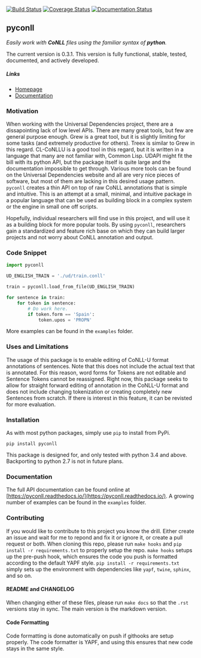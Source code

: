 [![Build Status](https://travis-ci.org/pyconll/pyconll.svg?branch=master)](https://travis-ci.org/pyconll/pyconll)
[![Coverage Status](https://coveralls.io/repos/github/pyconll/pyconll/badge.svg?branch=master)](https://coveralls.io/github/pyconll/pyconll?branch=master)
[![Documentation Status](https://readthedocs.org/projects/pyconll/badge/?version=latest)](https://pyconll.readthedocs.io/en/latest/?badge=latest)

## pyconll

*Easily work with **CoNLL** files using the familiar syntax of **python**.*

The current version is 0.3.1. This version is fully functional, stable, tested, documented, and actively developed.

##### Links
- [Homepage](https://pyconll.github.io)
- [Documentation](https://pyconll.readthedocs.io/)


### Motivation

When working with the Universal Dependencies project, there are a dissapointing lack of low level APIs. There are many great tools, but few are general purpose enough. Grew is a great tool, but it is slightly limiting for some tasks (and extremely productive for others). Treex is similar to Grew in this regard. CL-CoNLLU is a good tool in this regard, but it is written in a language that many are not familiar with, Common Lisp. UDAPI might fit the bill with its python API, but the package itself is quite large and the documentation impossible to get through. Various more tools can be found on the Universal Dependencies website and all are very nice pieces of software, but most of them are lacking in this desired usage pattern. ``pyconll`` creates a thin API on top of raw CoNLL annotations that is simple and intuitive. This is an attempt at a small, minimal, and intuitive package in a popular language that can be used as building block in a complex system or the engine in small one off scripts.

Hopefully, individual researchers will find use in this project, and will use it as a building block for more popular tools. By using `pyconll`, researchers gain a standardized and feature rich base on which they can build larger projects and not worry about CoNLL annotation and output.

### Code Snippet

```python
import pyconll

UD_ENGLISH_TRAIN = './ud/train.conll'

train = pyconll.load_from_file(UD_ENGLISH_TRAIN)

for sentence in train:
    for token in sentence:
        # Do work here.
        if token.form == 'Spain':
            token.upos = 'PROPN'
```

More examples can be found in the `examples` folder.


### Uses and Limitations

The usage of this package is to enable editing of CoNLL-U format annotations of sentences. Note that this does not include the actual text that is annotated. For this reason, word forms for Tokens are not editable and Sentence Tokens cannot be reassigned. Right now, this package seeks to allow for straight forward editing of annotation in the CoNLL-U format and does not include changing tokenization or creating completely new Sentences from scratch. If there is interest in this feature, it can be revisted for more evaluation.


### Installation

As with most python packages, simply use `pip` to install from PyPi.

```
pip install pyconll
```

This package is designed for, and only tested with python 3.4 and above. Backporting to python 2.7 is not in future plans.


### Documentation

The full API documentation can be found online at [https://pyconll.readthedocs.io/](https://pyconll.readthedocs.io/). A growing number of examples can be found in the `examples` folder.


### Contributing

If you would like to contribute to this project you know the drill. Either create an issue and wait for me to repond and fix it or ignore it, or create a pull request or both. When cloning this repo, please run `make hooks` and `pip install -r requirements.txt` to properly setup the repo. `make hooks` setups up the pre-push hook, which ensures the code you push is formatted according to the default YAPF style. `pip install -r requirements.txt` simply sets up the environment with dependencies like `yapf`, `twine`, `sphinx`, and so on.

#### README and CHANGELOG

When changing either of these files, please run ``make docs`` so that the `.rst` versions stay in sync. The main version is the markdown version.

#### Code Formatting

Code formatting is done automatically on push if githooks are setup properly. The code formatter is YAPF, and using this ensures that new code stays in the same style.
